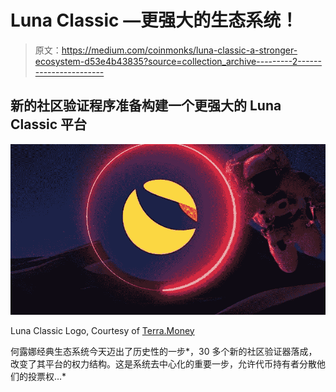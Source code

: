 # Luna Classic —更强大的生态系统！

> 原文：<https://medium.com/coinmonks/luna-classic-a-stronger-ecosystem-d53e4b43835?source=collection_archive---------2----------------------->

## 新的社区验证程序准备构建一个更强大的 Luna Classic 平台

![](img/4fcc1b36974df99ca0e589c486c0eb63.png)

Luna Classic Logo, Courtesy of [Terra.Money](https://www.terra.money/)

何露娜经典生态系统今天迈出了历史性的一步*，30 多个新的社区验证器落成，改变了其平台的权力结构。这是系统去中心化的重要一步，允许代币持有者分散他们的投票权…*